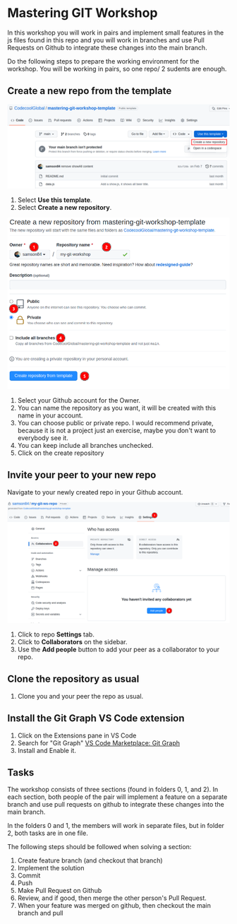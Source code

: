 # Mastering GIT Workshop

In this workshop you will work in pairs and implement small features in the js files found in this repo and you will work in branches and use Pull Requests on Github to integrate these changes into the main branch. 

Do the following steps to prepare the working environment
for the workshop. You will be working in pairs, so one repo/
2 sudents are enough.

## Create a new repo from the template

![Use this template screenshot](./docs/guide-use-template.png)

1. Select **Use this template**.
2. Select **Create a new repository**.

![Create new repository screenshot](./docs/guide-create-repo.png)

1. Select your Github account for the Owner.
2. You can name the repository as you want, it will be created with this name in your account.
3. You can choose public or private repo. I would recommend private, because it is not a project just an exercise, maybe you don't want to everybody see it.
4. You can keep include all branches unchecked.
5. Click on the create repository

## Invite your peer to your new repo

Navigate to your newly created repo in your Github account.

![Invite collaborators screenshot](./docs/guide-invite-collaborators.png)

1. Click to repo **Settings** tab.
2. Click to **Collaborators** on the sidebar.
3. Use the **Add people** button to add your peer as a collaborator to your repo.

## Clone the repository as usual

1. Clone you and your peer the repo as usual.

## Install the Git Graph VS Code extension

1. Click on the Extensions pane in VS Code
2. Search for "Git Graph" [VS Code Marketplace: Git Graph](https://marketplace.visualstudio.com/items?itemName=mhutchie.git-graph)
3. Install and Enable it.

## Tasks

The workshop consists of three sections (found in folders 0, 1, and 2). In each section, both people of the pair will implement a feature on a separate branch and use pull requests on github to integrate these changes into the main branch.

In the folders 0 and 1, the members will work in separate files, but in folder 2, both tasks are in one file.

The following steps should be followed when solving a section:
1. Create feature branch (and checkout that branch)
2. Implement the solution
3. Commit
4. Push
5. Make Pull Request on Github
6. Review, and if good, then merge the other person's Pull Request.
7. When your feature was merged on github, then checkout the main branch and pull

